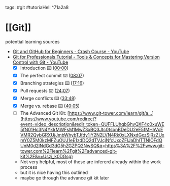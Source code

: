 
tags: #git #tutoriaHell  ^71a2a8

# [[Git]]

potential learning sources
- [Git and GitHub for Beginners - Crash Course - YouTube](https://www.youtube.com/watch?v=RGOj5yH7evk)
- [Git for Professionals Tutorial - Tools & Concepts for Mastering Version Control with Git - YouTube](https://www.youtube.com/watch?v=Uszj_k0DGsg)
	- [x] Introduction ⌨️ ️([00:00](https://www.youtube.com/watch?v=Uszj_k0DGsg&t=0s)) 
	- [x] The perfect commit ⌨️ ([08:07](https://www.youtube.com/watch?v=Uszj_k0DGsg&t=487s)) 
	- [x] Branching strategies ⌨️ ([17:16](https://www.youtube.com/watch?v=Uszj_k0DGsg&t=1036s)) 
	- [x] Pull requests ⌨️ ([24:07](https://www.youtube.com/watch?v=Uszj_k0DGsg&t=1447s)) 
	- [x] Merge conflicts ⌨️ ([33:48](https://www.youtube.com/watch?v=Uszj_k0DGsg&t=2028s)) 
	- [x] Merge vs. rebase ⌨️ ([40:05](https://www.youtube.com/watch?v=Uszj_k0DGsg&t=2405s)) 
	- [ ] The Advanced Git Kit: [https://www.git-tower.com/learn/git/a...](https://www.youtube.com/redirect?event=video_description&redir_token=QUFFLUhqbGhvQXF4c0xuWE5fN01Hc3N4YklrMWFsM1MwZ3xBQ3Jtc0tsbnBDeDU2eE5fMHhVcEVMR2QybGRXUjJmbWhybTJfdy1iY2N2LVN4Rk0xLXNxdGxzSjRzZUxmY0Z5M0kzMFZuOUJ1eE1zdDQ2dTVJcjNfcUxoZFlJaDhlTTNIOFdQUnM0d2lNdGd3dG5hZGZPQ2NwSQ&q=https%3A%2F%2Fwww.git-tower.com%2Flearn%2Fgit%2Fadvanced-git-kit%2F&v=Uszj_k0DGsg)
	- Not very helpful, most of these are infererd already within the work process
	- but it is nice having this outlined
	- maybe go through the advance git kit later


